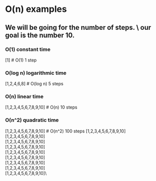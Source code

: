 # O(n) examples

## We will be going for the number of steps. \ our goal is the number 10. 
### O(1) constant time
[1] # O(1) 1 step

### O(log n) logarithmic time

[1,2,4,6,8] # O(log n) 5 steps


### O(n) linear time
[1,2,3,4,5,6,7,8,9,10] # O(n) 10 steps

### O(n^2) quadratic time
[1,2,3,4,5,6,7,8,9,10] # O(n^2) 100 steps
[1,2,3,4,5,6,7,8,9,10] \
[1,2,3,4,5,6,7,8,9,10]  \
[1,2,3,4,5,6,7,8,9,10] \
[1,2,3,4,5,6,7,8,9,10]\
[1,2,3,4,5,6,7,8,9,10]\
[1,2,3,4,5,6,7,8,9,10]\
[1,2,3,4,5,6,7,8,9,10]\
[1,2,3,4,5,6,7,8,9,10]\
[1,2,3,4,5,6,7,8,9,10]\
